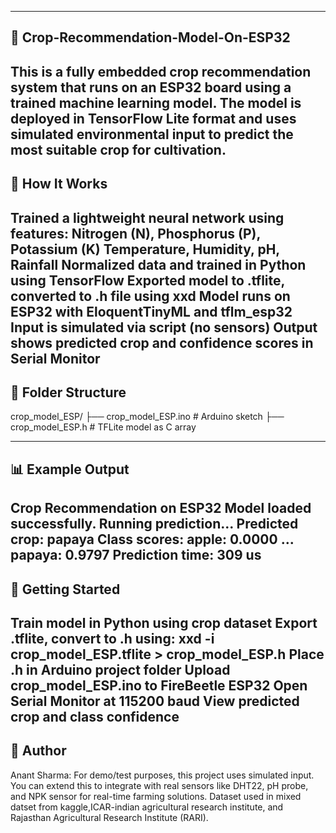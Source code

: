 ----------------------------------------------------------------------------
🌱 Crop-Recommendation-Model-On-ESP32
----------------------------------------------------------------------------
This is a fully embedded crop recommendation system that runs on an ESP32 board using a trained machine learning model. The model is deployed in TensorFlow Lite format and uses simulated environmental input to predict the most suitable crop for cultivation.
----------------------------------------------------------------------------
🔧 How It Works
----------------------------------------------------------------------------
Trained a lightweight neural network using features:
Nitrogen (N), Phosphorus (P), Potassium (K)
Temperature, Humidity, pH, Rainfall
Normalized data and trained in Python using TensorFlow
Exported model to .tflite, converted to .h file using xxd
Model runs on ESP32 with EloquentTinyML and tflm_esp32
Input is simulated via script (no sensors)
Output shows predicted crop and confidence scores in Serial Monitor
----------------------------------------------------------------------------
📁 Folder Structure
----------------------------------------------------------------------------
crop_model_ESP/
├── crop_model_ESP.ino       # Arduino sketch
├── crop_model_ESP.h         # TFLite model as C array

---------------------------------------------------------------------------
📊 Example Output
---------------------------------------------------------------------------
__Crop Recommendation on ESP32__
Model loaded successfully. Running prediction...
Predicted crop: papaya
Class scores:
apple: 0.0000
...
papaya: 0.9797
Prediction time: 309 us
--------------------------------------------------------------------------
🚀 Getting Started
----------------------------------------------------------------------------
Train model in Python using crop dataset
Export .tflite, convert to .h using:
  xxd -i crop_model_ESP.tflite > crop_model_ESP.h
Place .h in Arduino project folder
Upload crop_model_ESP.ino to FireBeetle ESP32
Open Serial Monitor at 115200 baud
View predicted crop and class confidence
----------------------------------------------------------------------------
🙌 Author
----------------------------------------------------------------------------
Anant Sharma:
For demo/test purposes, this project uses simulated input. You can extend this to integrate with real sensors like DHT22, pH probe, and NPK sensor for real-time farming solutions. 
Dataset used in mixed datset from kaggle,ICAR-indian agricultural research institute, and Rajasthan Agricultural Research Institute (RARI).
